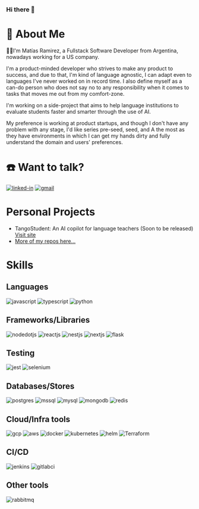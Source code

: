 ### Hi there 👋

# 🚀 About Me

👨‍💻I'm Matías Ramirez, a Fullstack Software Developer from Argentina, nowadays working for a US company. 

I'm a product-minded developer who strives to make any product to success, and due to that, I'm kind of language agnostic, I can adapt even to languages I've never worked on in record time. I also define myself as a can-do person who does not say no to any responsibility when it comes to tasks that moves me out from my comfort-zone.

I'm working on a side-project that aims to help language institutions to evaluate students faster and smarter through the use of AI. 

My preference is working at product startups, and though I don't have any problem with any stage, I'd like series pre-seed, seed, and A the most as they have environments in which I can get my hands dirty and fully understand the domain and users' preferences.

# ☎️ Want to talk?
[![linked-in](https://img.shields.io/badge/Linked_In-0077B5?style=for-the-badge&logo=LinkedIn&logoColor=white)](https://www.linkedin.com/in/matias-ramirez-dev/)
[![gmail](https://img.shields.io/badge/Gmail-D14836?style=for-the-badge&logo=Gmail&logoColor=white)](mailto:matigastirami@gmail.com)

# Personal Projects
* TangoStudent: An AI copilot for language teachers (Soon to be released) [Visit site](http://tangostudent.com)
* [More of my repos here...](https://github.com/matigastirami?tab=repositories)

# Skills
## Languages
![javascript](https://img.shields.io/badge/Javascript-F7DF1E?style=for-the-badge&logo=javascript&logoColor=black)
![typescript](https://img.shields.io/badge/Typescript-3178C6?style=for-the-badge&logo=typescript&logoColor=white)
![python](https://img.shields.io/badge/Python-3776AB?style=for-the-badge&logo=python&logoColor=white)

## Frameworks/Libraries
![nodedotjs](https://img.shields.io/badge/NodeJS-339933?style=for-the-badge&logo=nodedotjs&logoColor=white)
![reactjs](https://img.shields.io/badge/React-61DAFB?style=for-the-badge&logo=react&logoColor=black)
![nestjs](https://img.shields.io/badge/NestJS-E0234E?style=for-the-badge&logo=NestJS&logoColor=white)
![nextjs](https://img.shields.io/badge/NextJS-000000?style=for-the-badge&logo=nextdotjs&logoColor=white)
![flask](https://img.shields.io/badge/Flask-000000?style=for-the-badge&logo=flask&logoColor=white)

## Testing
![jest](https://img.shields.io/badge/Jest-C21325?style=for-the-badge&logo=jest&logoColor=white)
![selenium](https://img.shields.io/badge/Selenium-43B02A?style=for-the-badge&logo=selenium&logoColor=white)

## Databases/Stores
![postgres](https://img.shields.io/badge/PostgreSQL-4169E1?style=for-the-badge&logo=postgresql&logoColor=white)
![mssql](https://img.shields.io/badge/MSSQL_Server-CC2927?style=for-the-badge&logo=microsoftsqlserver&logoColor=white)
![mysql](https://img.shields.io/badge/MySQL-4479A1?style=for-the-badge&logo=mysql&logoColor=white)
![mongodb](https://img.shields.io/badge/MongoDB-47A248?style=for-the-badge&logo=MongoDB&logoColor=white)
![redis](https://img.shields.io/badge/Redis-DC382D?style=for-the-badge&logo=Redis&logoColor=white)

## Cloud/Infra tools
![gcp](https://img.shields.io/badge/Google_Cloud-4285F4?style=for-the-badge&logo=googlecloud&logoColor=white)
![aws](https://img.shields.io/badge/AWS-232F3E?style=for-the-badge&logo=amazonaws&logoColor=white)
![docker](https://img.shields.io/badge/Docker-2496ED?style=for-the-badge&logo=docker&logoColor=white)
![kubernetes](https://img.shields.io/badge/Kubernetes-326CE5?style=for-the-badge&logo=kubernetes&logoColor=white)
![helm](https://img.shields.io/badge/Helm-0F1689?style=for-the-badge&logo=helm&logoColor=white)
![Terraform](https://img.shields.io/badge/terraform-%235835CC.svg?style=for-the-badge&logo=terraform&logoColor=white)

## CI/CD
![jenkins](https://img.shields.io/badge/Jenkins-D24939?style=for-the-badge&logo=jenkins&logoColor=white)
![gitlabci](https://img.shields.io/badge/GitLab-FC6D26?style=for-the-badge&logo=gitlab&logoColor=white)

## Other tools
![rabbitmq](https://img.shields.io/badge/RabbitMQ-FF6600?style=for-the-badge&logo=RabbitMQ&logoColor=white)

